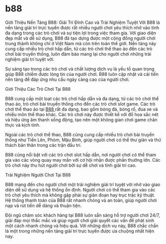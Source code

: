 # b88
Giới Thiệu Nền Tảng B88: Giải Trí Đỉnh Cao và Trải Nghiệm Tuyệt Vời
B88 là nền tảng giải trí trực tuyến được rất nhiều người chơi yêu thích nhờ vào tính đa dạng trong các trò chơi và sự tiện lợi trong việc tham gia. Với giao diện đẹp mắt và dễ sử dụng, B88 đã tạo dựng được một cộng đồng người chơi trung thành không chỉ ở Việt Nam mà còn trên toàn thế giới. Nền tảng này cung cấp nhiều trò chơi hấp dẫn, từ các trò chơi thể thao ảo đến các trò chơi bài truyền thống, luôn đảm bảo mang lại cho người chơi những trải nghiệm giải trí tuyệt vời.

Sự sáng tạo trong các trò chơi và chất lượng dịch vụ là yếu tố quan trọng giúp B88 chiếm được lòng tin của người chơi. B88 luôn cập nhật và cải tiến nền tảng để đáp ứng nhu cầu ngày càng cao của người chơi.

Giới Thiệu Các Trò Chơi Tại B88

B88 cung cấp một loạt các trò chơi hấp dẫn và đa dạng, từ các trò chơi thể thao ảo, trò chơi bài truyền thống cho đến các trò chơi slot game. Các trò chơi thể thao ảo tại <a href="https://www-b88.com"> B88 </a>  rất đa dạng, bao gồm bóng đá, bóng rổ, đua xe và nhiều môn thể thao khác. Các trò chơi này được thiết kế với đồ họa sắc nét và hiệu ứng âm thanh sống động, tạo nên một không gian chơi game chân thực và kịch tính.

Ngoài các trò chơi thể thao, B88 cũng cung cấp nhiều trò chơi bài truyền thống như Tiến Lên, Phỏm, Mậu Binh, giúp người chơi có thể thư giãn và thử thách bản thân trong các trận đấu trí.

B88 cũng nổi bật với các trò chơi slot hấp dẫn, nơi người chơi có thể tham gia vào các vòng quay may mắn với cơ hội nhận được phần thưởng lớn. Các trò chơi này thu hút người chơi bởi sự dễ chơi và tính giải trí cao.

Trải Nghiệm Người Chơi Tại B88

B88 mang đến cho người chơi một trải nghiệm giải trí tuyệt vời nhờ vào giao diện dễ sử dụng và hệ thống ổn định. Người chơi có thể tham gia vào các trò chơi yêu thích mà không gặp phải sự gián đoạn hay trục trặc kỹ thuật. Hệ thống thanh toán của B88 rất nhanh chóng và an toàn, giúp người chơi nạp và rút tiền dễ dàng và thuận tiện.

Đội ngũ chăm sóc khách hàng tại B88 luôn sẵn sàng hỗ trợ người chơi 24/7, giải đáp mọi thắc mắc và giúp người chơi giải quyết các vấn đề phát sinh một cách nhanh chóng và hiệu quả. Với những dịch vụ này, B88 chắc chắn là một trong những nền tảng giải trí trực tuyến được ưa chuộng nhất hiện nay.

